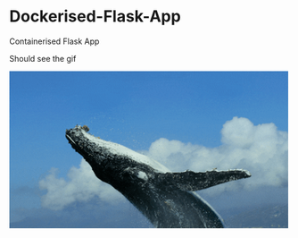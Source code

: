 # Dockerised-Flask-App
Containerised Flask App </br>

Should see the gif </br>

<img src="static/images/giphy.gif" width ="500">
